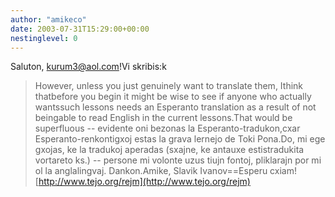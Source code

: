 ```yaml
---
author: "amikeco"
date: 2003-07-31T15:29:00+00:00
nestinglevel: 0
---
```

Saluton, [kurum3@aol.com](mailto://kurum3@aol.com)!Vi skribis:k
> However, unless you just genuinely want to translate them, Ithink thatbefore you begin it might be wise to see if anyone who actually wantssuch lessons needs an Esperanto translation as a result of not beingable to read English in the current lessons.That would be superfluous --
 evidente oni bezonas la Esperanto-tradukon,cxar Esperanto-renkontigxoj estas la grava lernejo de Toki Pona.Do, mi ege gxojas, ke la tradukoj aperadas (sxajne, ke antauxe estistradukita vortareto ks.) --
 persone mi volonte uzus tiujn fontoj, pliklarajn por mi ol la anglalingvaj. Dankon.Amike, Slavik Ivanov==Esperu cxiam! [http://www.tejo.org/rejm](http://www.tejo.org/rejm)